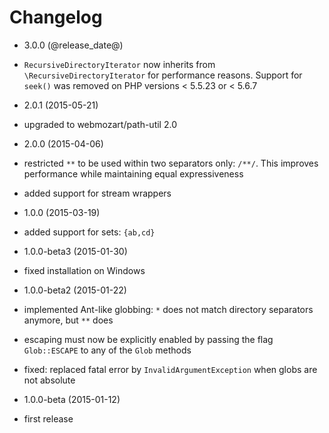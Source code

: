 Changelog
=========

* 3.0.0 (@release_date@)

 * `RecursiveDirectoryIterator` now inherits from `\RecursiveDirectoryIterator`
   for performance reasons. Support for `seek()` was removed on PHP versions
   < 5.5.23 or < 5.6.7

* 2.0.1 (2015-05-21)

 * upgraded to webmozart/path-util 2.0

* 2.0.0 (2015-04-06)

 * restricted `**` to be used within two separators only: `/**/`. This improves
   performance while maintaining equal expressiveness
 * added support for stream wrappers

* 1.0.0 (2015-03-19)

 * added support for sets: `{ab,cd}`
 
* 1.0.0-beta3 (2015-01-30)

 * fixed installation on Windows

* 1.0.0-beta2 (2015-01-22)

 * implemented Ant-like globbing: `*` does not match directory separators
   anymore, but `**` does
 * escaping must now be explicitly enabled by passing the flag `Glob::ESCAPE`
   to any of the `Glob` methods
 * fixed: replaced fatal error by `InvalidArgumentException` when globs are
   not absolute

* 1.0.0-beta (2015-01-12)

 * first release
